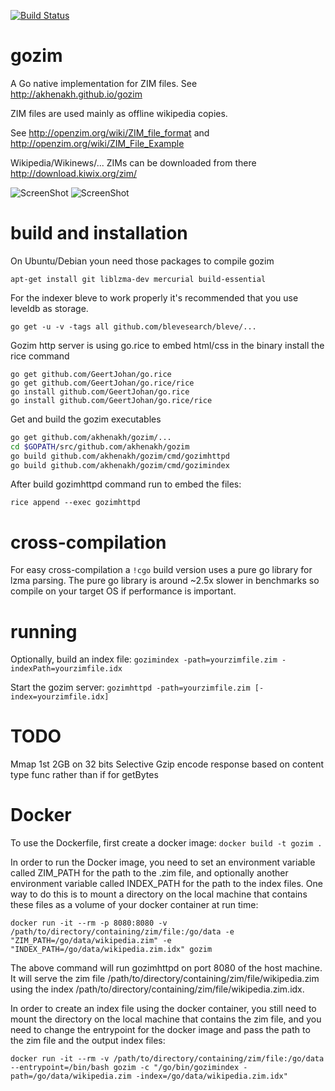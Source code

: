 [![Build Status](https://travis-ci.org/akhenakh/gozim.svg?branch=master)](https://travis-ci.org/akhenakh/gozim)

gozim
=====

A Go native implementation for ZIM files. See http://akhenakh.github.io/gozim

ZIM files are used mainly as offline wikipedia copies.

See http://openzim.org/wiki/ZIM_file_format and http://openzim.org/wiki/ZIM_File_Example

Wikipedia/Wikinews/... ZIMs can be downloaded from there http://download.kiwix.org/zim/

![ScreenShot](/shots/browse.jpg)
![ScreenShot](/shots/search.jpg)

build and installation
======================

On Ubuntu/Debian youn need those packages to compile gozim
```
apt-get install git liblzma-dev mercurial build-essential
```

For the indexer bleve to work properly it's recommended that you use leveldb as storage.
```
go get -u -v -tags all github.com/blevesearch/bleve/...
```

Gozim http server is using go.rice to embed html/css in the binary install the rice command
```
go get github.com/GeertJohan/go.rice
go get github.com/GeertJohan/go.rice/rice
go install github.com/GeertJohan/go.rice
go install github.com/GeertJohan/go.rice/rice
```

Get and build the gozim executables
```bash
go get github.com/akhenakh/gozim/...
cd $GOPATH/src/github.com/akhenakh/gozim
go build github.com/akhenakh/gozim/cmd/gozimhttpd
go build github.com/akhenakh/gozim/cmd/gozimindex
```

After build gozimhttpd command run to embed the files:
```
rice append --exec gozimhttpd
```

cross-compilation
=================

For easy cross-compilation a `!cgo` build version uses a pure go library for lzma parsing.
The pure go library is around ~2.5x slower in benchmarks so compile on your target OS if
performance is important.

running
=======

Optionally, build an index file: `gozimindex -path=yourzimfile.zim -indexPath=yourzimfile.idx`

Start the gozim server: `gozimhttpd -path=yourzimfile.zim [-index=yourzimfile.idx]`

TODO
====
Mmap 1st 2GB on 32 bits
Selective Gzip encode response based on content type
func rather than if for getBytes

Docker
======

To use the Dockerfile, first create a docker image: `docker build -t gozim .`

In order to run the Docker image, you need to set an environment variable called ZIM_PATH for the path to the .zim file, and optionally another environment variable called INDEX_PATH for the path to the index files.
One way to do this is to mount a directory on the local machine that contains these files as a volume of your docker container at run time:

`docker run -it --rm -p 8080:8080 -v /path/to/directory/containing/zim/file:/go/data -e "ZIM_PATH=/go/data/wikipedia.zim" -e "INDEX_PATH=/go/data/wikipedia.zim.idx" gozim`

The above command will run gozimhttpd on port 8080 of the host machine.  It will serve the zim file /path/to/directory/containing/zim/file/wikipedia.zim using the index /path/to/directory/containing/zim/file/wikipedia.zim.idx.

In order to create an index file using the docker container, you still need to mount the directory on the local machine that contains the zim file, and you need to change the entrypoint for the docker image and pass the path to the zim file and the output index files:

`docker run -it --rm -v /path/to/directory/containing/zim/file:/go/data --entrypoint=/bin/bash gozim -c "/go/bin/gozimindex -path=/go/data/wikipedia.zim -index=/go/data/wikipedia.zim.idx"`
